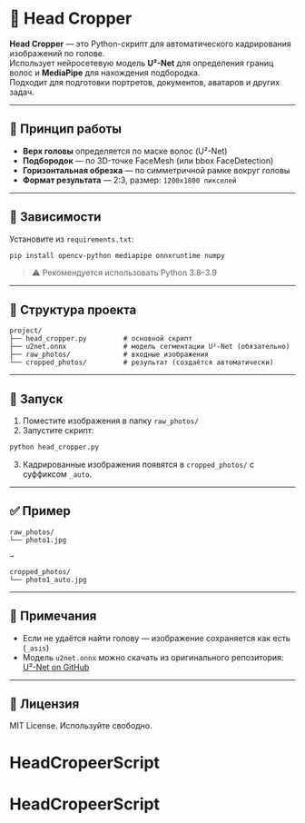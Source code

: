 # 🧠 Head Cropper

**Head Cropper** — это Python-скрипт для автоматического кадрирования изображений по голове.  
Использует нейросетевую модель **U²-Net** для определения границ волос и **MediaPipe** для нахождения подбородка.  
Подходит для подготовки портретов, документов, аватаров и других задач.

---

## 📐 Принцип работы

- **Верх головы** определяется по маске волос (U²-Net)
- **Подбородок** — по 3D-точке FaceMesh (или bbox FaceDetection)
- **Горизонтальная обрезка** — по симметричной рамке вокруг головы
- **Формат результата** — 2:3, размер: `1200x1800 пикселей`

---

## 🧩 Зависимости

Установите из `requirements.txt`:

```bash
pip install opencv-python mediapipe onnxruntime numpy
```

> ⚠️ Рекомендуется использовать Python 3.8–3.9

---

## 📁 Структура проекта

```
project/
├── head_cropper.py         # основной скрипт
├── u2net.onnx              # модель сегментации U²-Net (обязательно)
├── raw_photos/             # входные изображения
└── cropped_photos/         # результат (создаётся автоматически)
```

---

## 🚀 Запуск

1. Поместите изображения в папку `raw_photos/`
2. Запустите скрипт:

```bash
python head_cropper.py
```

3. Кадрированные изображения появятся в `cropped_photos/` с суффиксом `_auto`.

---

## ✅ Пример

```
raw_photos/
└── photo1.jpg

→

cropped_photos/
└── photo1_auto.jpg
```

---

## 📌 Примечания

- Если не удаётся найти голову — изображение сохраняется как есть (`_asis`)
- Модель `u2net.onnx` можно скачать из оригинального репозитория:  
  [U²-Net on GitHub](https://github.com/xuebinqin/U-2-Net)

---

## 📄 Лицензия

MIT License. Используйте свободно.
# HeadCropeerScript
# HeadCropeerScript
